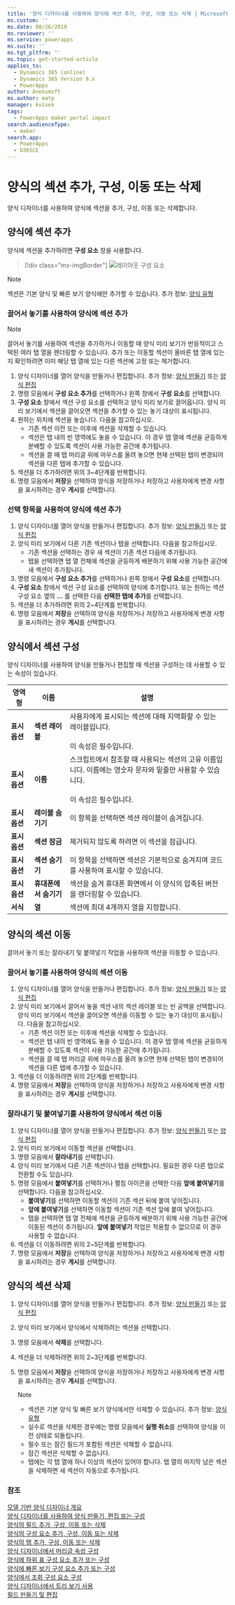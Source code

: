 ```yaml
---
title: '양식 디자이너를 사용하여 양식에 섹션 추가, 구성, 이동 또는 삭제 | MicrosoftDocs'
ms.custom: ''
ms.date: 08/26/2019
ms.reviewer: ''
ms.service: powerapps
ms.suite: ''
ms.tgt_pltfrm: ''
ms.topic: get-started-article
applies_to:
  - Dynamics 365 (online)
  - Dynamics 365 Version 9.x
  - PowerApps
author: Aneesmsft
ms.author: matp
manager: kvivek
tags:
  - PowerApps maker portal impact
search.audienceType:
  - maker
search.app:
  - PowerApps
  - D365CE
---
```


# <a name="add-configure-move-or-delete-sections-on-a-form"></a>양식의 섹션 추가, 구성, 이동 또는 삭제 
양식 디자이너를 사용하여 양식에 섹션을 추가, 구성, 이동 또는 삭제합니다. 

## <a name="add-sections-to-a-form"></a>양식에 섹션 추가
양식에 섹션을 추가하려면 **구성 요소** 창을 사용합니다. 

> [!div class="mx-imgBorder"] 
> ![](media/FormDesignerComponentsLayout.png "레이아웃 구성 요소")

  > [!NOTE]
  >   섹션은 기본 양식 및 빠른 보기 양식에만 추가할 수 있습니다. 추가 정보: [양식 유형](types-forms.md)

### <a name="add-sections-to-a-form-using-drag-and-drop"></a>끌어서 놓기를 사용하여 양식에 섹션 추가
> [!NOTE]
> 끌어서 놓기를 사용하여 섹션을 추가하거나 이동할 때 양식 미리 보기가 반응적이고 스택된 여러 탭 열을 렌더링할 수 있습니다. 추가 또는 이동할 섹션이 올바른 탭 열에 있는지 확인하려면 이미 해당 탭 열에 있는 다른 섹션에 고정 또는 제거합니다.
1. 양식 디자이너를 열어 양식을 만들거나 편집합니다. 추가 정보: [양식 만들기](create-and-edit-forms.md#create-a-form) 또는 [양식 편집](create-and-edit-forms.md#edit-a-form)
2. 명령 모음에서 **구성 요소 추가**를 선택하거나 왼쪽 창에서 **구성 요소**를 선택합니다. 
3. **구성 요소** 창에서 섹션 구성 요소를 선택하고 양식 미리 보기로 끌어옵니다. 양식 미리 보기에서 섹션을 끌어오면 섹션을 추가할 수 있는 놓기 대상이 표시됩니다. 
4. 원하는 위치에 섹션을 놓습니다. 다음을 참고하십시오. 
    - 기존 섹션 이전 또는 이후에 섹션을 삭제할 수 있습니다.
    - 섹션은 탭 내의 빈 영역에도 놓을 수 있습니다. 이 경우 탭 열에 섹션을 균등하게 분배할 수 있도록 섹션이 사용 가능한 공간에 추가됩니다.
    - 섹션을 끌 때 탭 머리글 위에 마우스를 올려 놓으면 현재 선택된 탭이 변경되어 섹션을 다른 탭에 추가할 수 있습니다.   
5. 섹션을 더 추가하려면 위의 3~4단계를 반복합니다.
6. 명령 모음에서 **저장**을 선택하여 양식을 저장하거나 저장하고 사용자에게 변경 사항을 표시하려는 경우 **게시**를 선택합니다. 

### <a name="add-sections-to-a-form-using-selection"></a>선택 항목을 사용하여 양식에 섹션 추가 
1. 양식 디자이너를 열어 양식을 만들거나 편집합니다. 추가 정보: [양식 만들기](create-and-edit-forms.md#create-a-form) 또는 [양식 편집](create-and-edit-forms.md#edit-a-form)
2. 양식 미리 보기에서 다른 기존 섹션이나 탭을 선택합니다. 다음을 참고하십시오.
    - 기존 섹션을 선택하는 경우 새 섹션이 기존 섹션 다음에 추가됩니다. 
    - 탭을 선택하면 탭 열 전체에 섹션을 균등하게 배분하기 위해 사용 가능한 공간에 새 섹션이 추가됩니다. 
3. 명령 모음에서 **구성 요소 추가**를 선택하거나 왼쪽 창에서 **구성 요소**를 선택합니다.  
4. **구성 요소** 창에서 섹션 구성 요소를 선택하여 양식에 추가합니다. 또는 원하는 섹션 구성 요소 옆의 **...** 를 선택한 다음 **선택한 탭에 추가**를 선택합니다. 
5. 섹션을 더 추가하려면 위의 2~4단계를 반복합니다.
6. 명령 모음에서 **저장**을 선택하여 양식을 저장하거나 저장하고 사용자에게 변경 사항을 표시하려는 경우 **게시**를 선택합니다. 

## <a name="configure-sections-on-a-form"></a>양식에서 섹션 구성
양식 디자이너를 사용하여 양식을 만들거나 편집할 때 섹션을 구성하는 데 사용할 수 있는 속성이 있습니다.

|영역형   |이름  |설명  |
|---------|---------|---------|
|**표시 옵션** | **섹션 레이블**    | 사용자에게 표시되는 섹션에 대해 지역화할 수 있는 레이블입니다. <br /><br />이 속성은 필수입니다.      |
|**표시 옵션** | **이름** | 스크립트에서 참조할 때 사용되는 섹션의 고유 이름입니다. 이름에는 영숫자 문자와 밑줄만 사용할 수 있습니다. <br /><br />이 속성은 필수입니다. |
|**표시 옵션** | **레이블 숨기기** |  이 항목을 선택하면 섹션 레이블이 숨겨집니다. |
|**표시 옵션** | **섹션 잠금** | 제거되지 않도록 하려면 이 섹션을 잠급니다. |
|**표시 옵션** | **섹션 숨기기** | 이 항목을 선택하면 섹션은 기본적으로 숨겨지며 코드를 사용하여 표시할 수 있습니다. |
|**표시 옵션** | **휴대폰에서 숨기기** |  섹션을 숨겨 휴대폰 화면에서 이 양식의 압축된 버전을 렌더링할 수 있습니다. |
|**서식** |  **열** |  섹션에 최대 4개까지 열을 지정합니다. |

## <a name="move-sections-on-a-form"></a>양식의 섹션 이동
끌어서 놓기 또는 잘라내기 및 붙여넣기 작업을 사용하여 섹션을 이동할 수 있습니다. 

### <a name="move-sections-on-a-form-using-drag-and-drop"></a>끌어서 놓기를 사용하여 양식의 섹션 이동
1. 양식 디자이너를 열어 양식을 만들거나 편집합니다. 추가 정보: [양식 만들기](create-and-edit-forms.md#create-a-form) 또는 [양식 편집](create-and-edit-forms.md#edit-a-form)
2. 양식 미리 보기에서 끌어서 놓을 섹션 내의 섹션 레이블 또는 빈 공백을 선택합니다. 양식 미리 보기에서 섹션을 끌어오면 섹션을 이동할 수 있는 놓기 대상이 표시됩니다. 
   다음을 참고하십시오. 
    - 기존 섹션 이전 또는 이후에 섹션을 삭제할 수 있습니다.
    - 섹션은 탭 내의 빈 영역에도 놓을 수 있습니다. 이 경우 탭 열에 섹션을 균등하게 분배할 수 있도록 섹션이 사용 가능한 공간에 추가됩니다.
    - 섹션을 끌 때 탭 머리글 위에 마우스를 올려 놓으면 현재 선택된 탭이 변경되어 섹션을 다른 탭에 추가할 수 있습니다.   
3. 섹션을 더 이동하려면 위의 2단계를 반복합니다.
5. 명령 모음에서 **저장**을 선택하여 양식을 저장하거나 저장하고 사용자에게 변경 사항을 표시하려는 경우 **게시**를 선택합니다. 

### <a name="move-sections-on-a-form-using-cut-and-paste"></a>잘라내기 및 붙여넣기를 사용하여 양식에서 섹션 이동
1. 양식 디자이너를 열어 양식을 만들거나 편집합니다. 추가 정보: [양식 만들기](create-and-edit-forms.md#create-a-form) 또는 [양식 편집](create-and-edit-forms.md#edit-a-form)
2. 양식 미리 보기에서 이동할 섹션을 선택합니다.
3. 명령 모음에서 **잘라내기**를 선택합니다.
4. 양식 미리 보기에서 다른 기존 섹션이나 탭을 선택합니다. 필요한 경우 다른 탭으로 전환할 수도 있습니다.
5. 명령 모음에서 **붙여넣기**를 선택하거나 펼침 아이콘을 선택한 다음 **앞에 붙여넣기**를 선택합니다.      다음을 참고하십시오. 
    - **붙여넣기**를 선택하면 이동할 섹션이 기존 섹션 뒤에 붙여 넣어집니다. 
    - **앞에 붙여넣기**를 선택하면 이동할 섹션이 기존 섹션 앞에 붙여 넣어집니다.
    - 탭을 선택하면 탭 열 전체에 섹션을 균등하게 배분하기 위해 사용 가능한 공간에 이동된 섹션이 추가됩니다. **앞에 붙여넣기** 작업은 적용할 수 없으므로 이 경우 사용할 수 없습니다.
6. 섹션을 더 이동하려면 위의 2~5단계를 반복합니다.
7. 명령 모음에서 **저장**을 선택하여 양식을 저장하거나 저장하고 사용자에게 변경 사항을 표시하려는 경우 **게시**를 선택합니다. 

## <a name="delete-sections-on-a-form"></a>양식의 섹션 삭제
1. 양식 디자이너를 열어 양식을 만들거나 편집합니다. 추가 정보: [양식 만들기](create-and-edit-forms.md#create-a-form) 또는 [양식 편집](create-and-edit-forms.md#edit-a-form)
2. 양식 미리 보기에서 양식에서 삭제하려는 섹션을 선택합니다. 
3. 명령 모음에서 **삭제**를 선택합니다.
4. 섹션을 더 삭제하려면 위의 2~3단계를 반복합니다.
4. 명령 모음에서 **저장**을 선택하여 양식을 저장하거나 저장하고 사용자에게 변경 사항을 표시하려는 경우 **게시**를 선택합니다. 

    > [!NOTE]
    >   - 섹션은 기본 양식 및 빠른 보기 양식에서만 삭제할 수 있습니다. 추가 정보: [양식 유형](types-forms.md)
    >   - 실수로 섹션을 삭제한 경우에는 명령 모음에서 **실행 취소**를 선택하여 양식을 이전 상태로 되돌립니다. 
    >   - 필수 또는 잠긴 필드가 포함된 섹션은 삭제할 수 없습니다. 
    >   - 잠긴 섹션은 삭제할 수 없습니다. 
    >   - 탭에는 각 탭 열에 하나 이상의 섹션이 있어야 합니다. 탭 열의 마지막 남은 섹션을 삭제하면 새 섹션이 자동으로 추가됩니다. 

### <a name="see-also"></a>참조
[모델 기반 양식 디자이너 개요](form-designer-overview.md)  
[양식 디자이너를 사용하여 양식 만들기, 편집 또는 구성](create-and-edit-forms.md)  
[양식의 필드 추가, 구성, 이동 또는 삭제](add-move-or-delete-fields-on-form.md)  
[양식의 구성 요소 추가, 구성, 이동 또는 삭제](add-move-configure-or-delete-components-on-form.md)  
[양식의 탭 추가, 구성, 이동 또는 삭제](add-move-or-delete-tabs-on-form.md)  
[양식 디자이너에서 머리글 속성 구성](form-designer-header-properties.md)  
[양식에 하위 표 구성 요소 추가 또는 구성](form-designer-add-configure-subgrid.md)  
[양식에 빠른 보기 구성 요소 추가 또는 구성](form-designer-add-configure-quickview.md)  
[양식에서 조회 구성 요소 구성](form-designer-add-configure-lookup.md)  
[양식 디자이너에서 트리 보기 사용](using-tree-view-on-form.md)  
[필드 만들기 및 편집](../common-data-service/create-edit-field-portal.md)  
